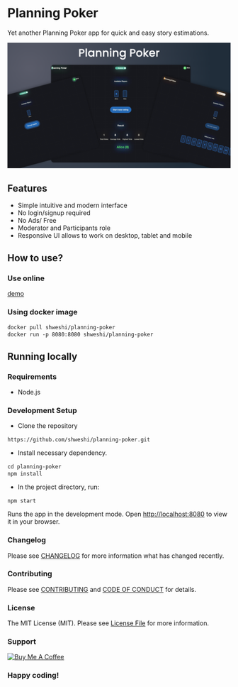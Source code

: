 # Planning Poker
Yet another Planning Poker app for quick and easy story estimations.

<p align="center">
  <a href="https://shweshi.github.io/planning-poker/">
    <img alt="planning-poker" src="https://raw.githubusercontent.com/shweshi/planning-poker/main/planning-poker.png" />
  </a>
</p>

## Features
- Simple intuitive and modern interface
- No login/signup required
- No Ads/ Free
- Moderator and Participants role
- Responsive UI allows to work on desktop, tablet and mobile

## How to use?

### Use online
[demo](https://planning-poker.shashi.dev)

### Using docker image
```
docker pull shweshi/planning-poker
docker run -p 8080:8080 shweshi/planning-poker
```

## Running locally

### Requirements
- Node.js

### Development Setup
- Clone the repository
```
https://github.com/shweshi/planning-poker.git
```

- Install necessary dependency.
```
cd planning-poker
npm install
```

- In the project directory, run:

```
npm start
```

Runs the app in the development mode.
Open [http://localhost:8080](http://localhost:8080) to view it in your browser.

### Changelog

Please see [CHANGELOG](CHANGELOG.md) for more information what has changed recently.

### Contributing

Please see [CONTRIBUTING](CONTRIBUTING.md) and [CODE OF CONDUCT](CODE_OF_CONDUCT.md) for details.

### License

The MIT License (MIT). Please see [License File](LICENSE) for more information.

### Support
<a href="https://www.buymeacoffee.com/shashi" target="_blank"><img src="https://cdn.buymeacoffee.com/buttons/default-orange.png" alt="Buy Me A Coffee" height="41" width="174"></a> 

### Happy coding!
